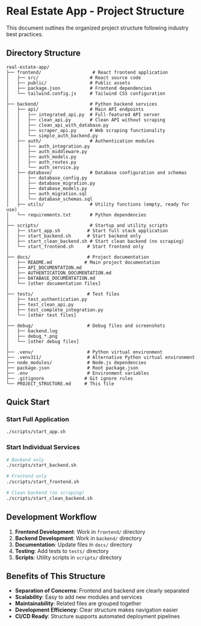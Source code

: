 # Real Estate App - Project Structure

This document outlines the organized project structure following industry best practices.

## Directory Structure

```
real-estate-app/
├── frontend/                   # React frontend application
│   ├── src/                   # React source code
│   ├── public/                # Public assets
│   ├── package.json           # Frontend dependencies
│   └── tailwind.config.js     # Tailwind CSS configuration
│
├── backend/                   # Python backend services
│   ├── api/                   # Main API endpoints
│   │   ├── integrated_api.py  # Full-featured API server
│   │   ├── clean_api.py       # Clean API without scraping
│   │   ├── clean_api_with_database.py
│   │   ├── scraper_api.py     # Web scraping functionality
│   │   └── simple_auth_backend.py
│   ├── auth/                  # Authentication modules
│   │   ├── auth_integration.py
│   │   ├── auth_middleware.py
│   │   ├── auth_models.py
│   │   ├── auth_routes.py
│   │   └── auth_service.py
│   ├── database/              # Database configuration and schemas
│   │   ├── database_config.py
│   │   ├── database_migration.py
│   │   ├── database_models.py
│   │   ├── auth_migration.sql
│   │   └── database_schemas.sql
│   ├── utils/                 # Utility functions (empty, ready for use)
│   └── requirements.txt       # Python dependencies
│
├── scripts/                   # Startup and utility scripts
│   ├── start_app.sh          # Start full stack application
│   ├── start_backend.sh      # Start backend only
│   ├── start_clean_backend.sh # Start clean backend (no scraping)
│   └── start_frontend.sh     # Start frontend only
│
├── docs/                     # Project documentation
│   ├── README.md            # Main project documentation
│   ├── API_DOCUMENTATION.md
│   ├── AUTHENTICATION_DOCUMENTATION.md
│   ├── DATABASE_DOCUMENTATION.md
│   └── [other documentation files]
│
├── tests/                    # Test files
│   ├── test_authentication.py
│   ├── test_clean_api.py
│   ├── test_complete_integration.py
│   └── [other test files]
│
├── debug/                    # Debug files and screenshots
│   ├── backend.log
│   ├── debug_*.png
│   └── [other debug files]
│
├── .venv/                    # Python virtual environment
├── .venv311/                 # Alternative Python virtual environment
├── node_modules/             # Node.js dependencies
├── package.json              # Root package.json
├── .env                      # Environment variables
├── .gitignore               # Git ignore rules
└── PROJECT_STRUCTURE.md     # This file
```

## Quick Start

### Start Full Application
```bash
./scripts/start_app.sh
```

### Start Individual Services
```bash
# Backend only
./scripts/start_backend.sh

# Frontend only  
./scripts/start_frontend.sh

# Clean backend (no scraping)
./scripts/start_clean_backend.sh
```

## Development Workflow

1. **Frontend Development**: Work in `frontend/` directory
2. **Backend Development**: Work in `backend/` directory
3. **Documentation**: Update files in `docs/` directory
4. **Testing**: Add tests to `tests/` directory
5. **Scripts**: Utility scripts in `scripts/` directory

## Benefits of This Structure

- **Separation of Concerns**: Frontend and backend are clearly separated
- **Scalability**: Easy to add new modules and services
- **Maintainability**: Related files are grouped together
- **Development Efficiency**: Clear structure makes navigation easier
- **CI/CD Ready**: Structure supports automated deployment pipelines